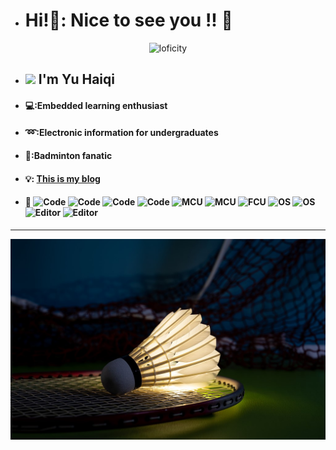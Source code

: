 - # Hi!🥰: Nice to see you !! 👋
<!-- [![Typing SVG](https://readme-typing-svg.herokuapp.com?
font=Liu+Jian+Mao+Cao&size=32&pause=1000&color=EB95869C&background=5D7DFF00&center=%E7%9C%9F&vCenter=%E7%9C%9F&repeat=%E7%9C%9F&width=435&lines=+%E7%90%83%E8%A6%81%E4%B8%80%E7%9B%B4%E6%89%93;+%E5%96%9C%E6%AC%A2%E7%9A%84%E4%BA%BA+%E8%A6%81%E4%B8%80%E7%9B%B4%E5%96%9C%E6%AC%A2%E5%93%A6)](https://git.io/typing-svg)
-->
<p align="center">
<img alt="loficity" width="600px" src="https://github.com/HyunCafe/HyunCafe/raw/main/assests/loficity.gif"</img>
</p>

- ## <img src="https://media.giphy.com/media/12oufCB0MyZ1Go/giphy.gif" width="50"> I'm Yu Haiqi
- #### 💻:Embedded learning enthusiast 
- #### ➿:Electronic information for undergraduates
- #### 🏸:Badminton fanatic 
- #### 💡: [This is my blog](https://123-yuyuyu.github.io/)
- #### 🔖 ![Code](https://img.shields.io/badge/Code-C-informational?style=flat&logo=data:image/svg%2bxml;base64,<BASE64_DATA>&color=6495ED)  ![Code](https://img.shields.io/badge/Code-C++-informational?style=flat&logo=data:image/svg%2bxml;base64,<BASE64_DATA>&color=6A5ACD)  ![Code](https://img.shields.io/badge/Code-Python-informational?style=flat&logo=data:image/svg%2bxml;base64,<BASE64_DATA>&color=E0FFFF)  ![Code](https://img.shields.io/badge/Code-Shell-informational?style=flat&logo=data:image/svg%2bxml;base64,<BASE64_DATA>&color=7FFFD4)  ![MCU](https://img.shields.io/badge/MCU-C51-informational?style=flat&logo=data:image/svg%2bxml;base64,"./img/svg/linux.svg"&color=F08080)  ![MCU](https://img.shields.io/badge/MCU-STM32-informational?style=flat&logo=data:image/svg%2bxml;base64,"./img/svg/linux.svg"&color=FFA500)  ![FCU](https://img.shields.io/badge/FCU-A9-informational?style=flat&logo=data:image/svg%2bxml;base64,"./img/svg/linux.svg"&color=8B4513)  ![OS](https://img.shields.io/badge/OS-LINUX-informational?style=flat&logo=data:image/svg%2bxml;base64,"./img/svg/linux.svg"&color=FFE4B5)  ![OS](https://img.shields.io/badge/OS-ROS-informational?style=flat&logo=data:image/svg%2bxml;base64,<BASE64_DATA>&color=EEE8AA)  ![Editor](https://img.shields.io/badge/Editor-Visual_Studio_Code-informational?style=flat&logo=data:image/svg%2bxml;base64,<BASE64_DATA>&color=8FBC8F)  ![Editor](https://img.shields.io/badge/Editor-Keil5-informational?style=flat&logo=data:image/svg%2bxml;base64,<BASE64_DATA>&color=808000)  

<!--
**123-YUYUYU/123-YUYUYU** is a ✨ _special_ ✨ repository because its `README.md` (this file) appears on your GitHub profile.

Here are some ideas to get you started:

- 🔭 I’m currently working on ...
- 🌱 I’m currently learning ...
- 👯 I’m looking to collaborate on ...
- 🤔 I’m looking for help with ...
- 💬 Ask me about ...
- 📫 How to reach me: ...
- 😄 Pronouns: ...
- ⚡ Fun fact: ...
-->
---
<div align = "center">

</div>
<div align = "center">
<img src = "VCG211374981852.jpg">  
</div>





